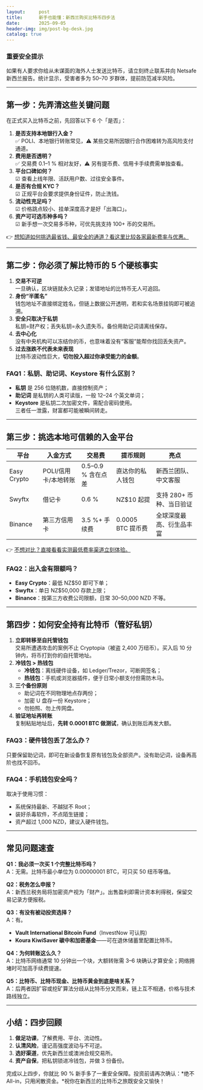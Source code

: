 ```yaml
---
layout:     post
title:      新手也能懂：新西兰购买比特币四步法
date:       2025-09-05
header-img: img/post-bg-desk.jpg
catalog: true
---
```


### 重要安全提示  
如果有人要求你给从未谋面的海外人士发送比特币，请立刻终止联系并向 Netsafe 新西兰报告。统计显示，受害者多为 50–70 岁群体，提前防范减半风险。

---

## 第一步：先弄清这些关键问题  
在正式买入比特币之前，先回答以下 6 个「是否」：  

1. **是否支持本地银行入金？**  
   ✅ POLI、本地银行转账常见，⚠️ 某些交易所因银行合作困难转为高风险支付通道。  
2. **费用是否透明？**  
   ✅ 交易费 0.1–1 % 相对友好，⚠️ 另有提币费、信用卡手续费需单独查看。  
3. **平台口碑如何？**  
   ☑ 查看上线年限、活跃用户数、过往安全事件。  
4. **是否有合规 KYC？**  
   ☑ 正规平台会要求提供身份证件，防止洗钱。  
5. **流动性充足吗？**  
   ☑ 价格跳点较小、挂单深度高才是好「出海口」。  
6. **资产可可选币种多吗？**  
   ☑ 新手想一次交易多币种，可优先挑支持 100+ 币的交易所。  

👉 [想知道如何挑选最省钱、最安全的通道？看这里比较各家最新费率与优惠。](https://okxdog.com/)

---

## 第二步：你必须了解比特币的 5 个硬核事实  

1. **交易不可逆**  
   一旦确认，区块链就永久记录；发错地址的比特币无人可追回。  
2. **身份“半匿名”**  
   钱包地址不直接绑定姓名，但链上数据公开透明，若和实名场景挂钩即可被追溯。  
3. **安全只取决于私钥**  
   私钥=财产权；丢失私钥=永久遗失币。备份用助记词请离线保存。  
4. **去中心化**  
   没有中央机构可以冻结你的币，也意味着没有“客服”能帮你找回丢失资产。  
5. **过去涨跌不代表未来表现**  
   比特币波动性巨大，**切勿投入超过你承受能力的金额**。

### FAQ1：私钥、助记词、Keystore 有什么区别？  
- **私钥** 是 256 位随机数，直接控制资产；  
- **助记词** 是私钥的人类可读版，一般 12–24 个英文单词；  
- **Keystore** 是私钥二次加密文件，需配合密码使用。  
三者任一泄露，财富都可能被瞬间转走。

---

## 第三步：挑选本地可信赖的入金平台  

| 平台 | 入金方式 | 交易费 | 提币规则 | 亮点 |
|---|---|---|---|---|
| Easy Crypto | POLI/信用卡/本地转账 | 0.5–0.9 % 含在点差 | 直达你的私人钱包 | 新西兰团队、中文客服 |
| Swyftx | 借记卡 | 0.6 % | NZ$10 起提 | 支持 280+ 币种、当日验证 |
| Binance | 第三方信用卡 | 3.5 %+ 手续费 | 0.0005 BTC 提币费 | 全球深度最高、衍生品丰富 |

👉 [不想对比？直接看看实测最低费率渠道立刻体验。](https://okxdog.com/)

### FAQ2：出入金有限额吗？  
- **Easy Crypto**：最低 NZ$50 即可下单；  
- **Swyftx**：单日 NZ$50,000 存款上限；  
- **Binance**：按第三方收费公司限额，日常 30–50,000 NZD 不等。  

---

## 第四步：如何安全持有比特币（管好私钥）

1. **立即转移至自托管钱包**  
   交易所遭遇攻击的案例不止 Cryptopia（被盗 2,400 万纽币）。买入后 10 分钟内，将币打到你的自托管地址。  
2. **冷钱包 > 热钱包**  
   - **冷钱包**：离线硬件设备，如 Ledger/Trezor，可断网签名；  
   - **热钱包**：手机或浏览器插件，便于日常小额支付但需防木马。  
3. **三个备份原则**  
   - 助记词在不同物理地点存两份；  
   - 加密 U 盘存一份 Keystore；  
   - 勿拍照、勿上传网盘。  
4. **验证地址再转账**  
   复制粘贴地址后，**先转 0.0001 BTC 做测试**，确认到账后再发大额。  

### FAQ3：硬件钱包丢了怎么办？  
只要保留助记词，即可在新设备恢复原有钱包及全部资产。没有助记词，设备再高阶也找不回币。

### FAQ4：手机钱包安全吗？  
取决于使用习惯：  
- 系统保持最新、不越狱不 Root；  
- 装好杀毒软件，不点陌生链接；  
- 资产超过 1,000 NZD，建议入硬件钱包。

---

## 常见问题速查  

**Q1：我必须一次买 1 个完整比特币吗？**  
A：无需。比特币最小单位为 0.00000001 BTC，可只买 50 纽币等值。  

**Q2：税务怎么申报？**  
A：新西兰税务局将加密资产视为「财产」。出售盈利即需计资本利得税，保留交易记录方便报税。  

**Q3：有没有被动投资选择？**  
A：有。  
- **Vault International Bitcoin Fund**（InvestNow 可认购）  
- **Koura KiwiSaver 碳中和加密基金**——可在退休储蓄里配置比特币。  

**Q4：为何转账这么久？**  
A：比特币网络通常 10 分钟出一个块，大额转账需 3–6 块确认才算安全；网络拥堵时可加高手续费提速。  

**Q5：比特币、比特币现金、比特币黄金到底是啥关系？**  
A：后两者因扩容或挖矿算法分歧从比特币分叉而来，链上互不相通，价格与技术路线独立。  

---

## 小结：四步回顾

1. **做足功课**，了解费用、平台、流动性。  
2. **认清风险**，谨记高强度波动与不可逆。  
3. **选好渠道**，优先新西兰或澳洲合规交易所。  
4. **资产自保**，把私钥锁进冷钱包，并做 3 份备份。  

完成以上四步，你就比 90 % 新手多了一重安全保障。投资前请再次确认：*绝不 All-in，只用闲散资金。*祝你在新西兰的比特币之旅既安全又愉快！